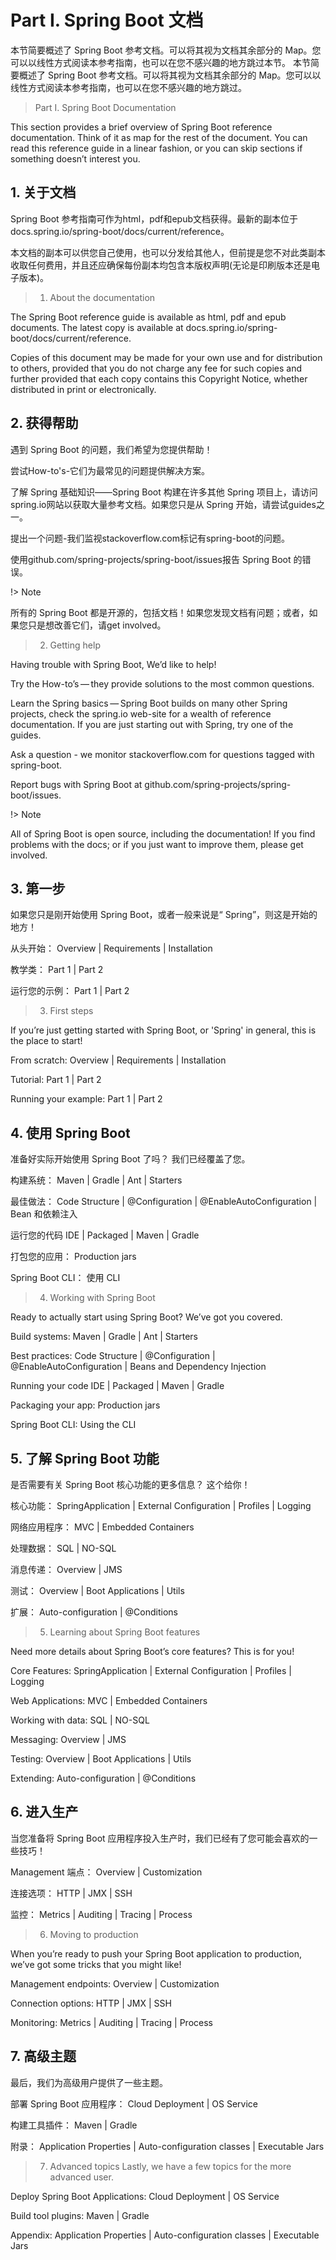 # Part I. Spring Boot 文档
本节简要概述了 Spring Boot 参考文档。可以将其视为文档其余部分的 Map。您可以以线性方式阅读本参考指南，也可以在您不感兴趣的地方跳过本节。
本节简要概述了 Spring Boot 参考文档。可以将其视为文档其余部分的 Map。您可以以线性方式阅读本参考指南，也可以在您不感兴趣的地方跳过。

> Part I. Spring Boot Documentation

This section provides a brief overview of Spring Boot reference documentation. Think of it as map for the rest of the document. You can read this reference guide in a linear fashion, or you can skip sections if something doesn’t interest you.

## 1. 关于文档
Spring Boot 参考指南可作为html，pdf和epub文档获得。最新的副本位于docs.spring.io/spring-boot/docs/current/reference。

本文档的副本可以供您自己使用，也可以分发给其他人，但前提是您不对此类副本收取任何费用，并且还应确保每份副本均包含本版权声明(无论是印刷版本还是电子版本)。


> 1. About the documentation

The Spring Boot reference guide is available as html, pdf and epub documents. The latest copy is available at docs.spring.io/spring-boot/docs/current/reference.

Copies of this document may be made for your own use and for distribution to others, provided that you do not charge any fee for such copies and further provided that each copy contains this Copyright Notice, whether distributed in print or electronically.

## 2. 获得帮助
遇到 Spring Boot 的问题，我们希望为您提供帮助！

尝试How-to's-它们为最常见的问题提供解决方案。

了解 Spring 基础知识——Spring Boot 构建在许多其他 Spring 项目上，请访问spring.io网站以获取大量参考文档。如果您只是从 Spring 开始，请尝试guides之一。

提出一个问题-我们监视stackoverflow.com标记有spring-boot的问题。

使用github.com/spring-projects/spring-boot/issues报告 Spring Boot 的错误。

!> Note

所有的 Spring Boot 都是开源的，包括文档！如果您发现文档有问题；或者，如果您只是想改善它们，请get involved。


> 2. Getting help

Having trouble with Spring Boot, We’d like to help!

Try the How-to’s — they provide solutions to the most common questions.

Learn the Spring basics — Spring Boot builds on many other Spring projects, check the spring.io web-site for a wealth of reference documentation. If you are just starting out with Spring, try one of the guides.

Ask a question - we monitor stackoverflow.com for questions tagged with spring-boot.

Report bugs with Spring Boot at github.com/spring-projects/spring-boot/issues.

!> Note

All of Spring Boot is open source, including the documentation! If you find problems with the docs; or if you just want to improve them, please get involved.


## 3. 第一步
如果您只是刚开始使用 Spring Boot，或者一般来说是“ Spring”，则这是开始的地方！

从头开始： Overview | Requirements | Installation

教学类： Part 1 | Part 2

运行您的示例： Part 1 | Part 2


> 3. First steps

If you’re just getting started with Spring Boot, or 'Spring' in general, this is the place to start!

From scratch: Overview | Requirements | Installation

Tutorial: Part 1 | Part 2

Running your example: Part 1 | Part 2


## 4. 使用 Spring Boot
准备好实际开始使用 Spring Boot 了吗？ 我们已经覆盖了您。

构建系统： Maven | Gradle | Ant | Starters

最佳做法： Code Structure | @Configuration | @EnableAutoConfiguration | Bean 和依赖注入

运行您的代码 IDE | Packaged | Maven | Gradle

打包您的应用： Production jars

Spring Boot CLI： 使用 CLI



> 4. Working with Spring Boot

Ready to actually start using Spring Boot? We’ve got you covered.

Build systems: Maven | Gradle | Ant | Starters

Best practices: Code Structure | @Configuration | @EnableAutoConfiguration | Beans and Dependency Injection

Running your code IDE | Packaged | Maven | Gradle

Packaging your app: Production jars

Spring Boot CLI: Using the CLI



## 5. 了解 Spring Boot 功能
是否需要有关 Spring Boot 核心功能的更多信息？ 这个给你！

核心功能： SpringApplication | External Configuration | Profiles | Logging

网络应用程序： MVC | Embedded Containers

处理数据： SQL | NO-SQL

消息传递： Overview | JMS

测试： Overview | Boot Applications | Utils

扩展： Auto-configuration | @Conditions



> 5. Learning about Spring Boot features

Need more details about Spring Boot’s core features? This is for you!

Core Features: SpringApplication | External Configuration | Profiles | Logging

Web Applications: MVC | Embedded Containers

Working with data: SQL | NO-SQL

Messaging: Overview | JMS

Testing: Overview | Boot Applications | Utils

Extending: Auto-configuration | @Conditions



## 6. 进入生产
当您准备将 Spring Boot 应用程序投入生产时，我们已经有了您可能会喜欢的一些技巧！

Management 端点： Overview | Customization

连接选项： HTTP | JMX | SSH

监控： Metrics | Auditing | Tracing | Process


> 6. Moving to production

When you’re ready to push your Spring Boot application to production, we’ve got some tricks that you might like!

Management endpoints: Overview | Customization

Connection options: HTTP | JMX | SSH

Monitoring: Metrics | Auditing | Tracing | Process


## 7. 高级主题
最后，我们为高级用户提供了一些主题。

部署 Spring Boot 应用程序： Cloud Deployment | OS Service

构建工具插件： Maven | Gradle

附录： Application Properties | Auto-configuration classes | Executable Jars


> 7. Advanced topics
Lastly, we have a few topics for the more advanced user.

Deploy Spring Boot Applications: Cloud Deployment | OS Service

Build tool plugins: Maven | Gradle

Appendix: Application Properties | Auto-configuration classes | Executable Jars



